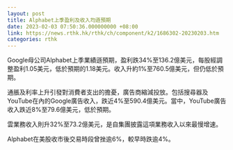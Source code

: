 ```yaml
---
layout: post
title: Alphabet上季盈利及收入均遜預期
date: 2023-02-03 07:50:36.000000000 +08:00
link: https://news.rthk.hk/rthk/ch/component/k2/1686302-20230203.htm
categories: rthk
---
```


Google母公司Alphabet上季業績遜預期，盈利跌34%至136.2億美元，每股經調整盈利1.05美元，低於預期的1.18美元。收入升約1%至760.5億美元，但仍低於預期。

通脹及利率上升引發對消費者支出的擔憂，廣告商縮減投放。包括搜尋器及YouTube在內的Google廣告收入，跌近4%至590.4億美元。當中，YouTube廣告收入跌近8%至79.6億美元，低於預期。

雲業務收入則升32%至73.2億美元，是自集團披露這項業務收入以來最慢增速。

Alphabet在美股收市後交易時段曾挫逾6%，較早時跌逾4%。
